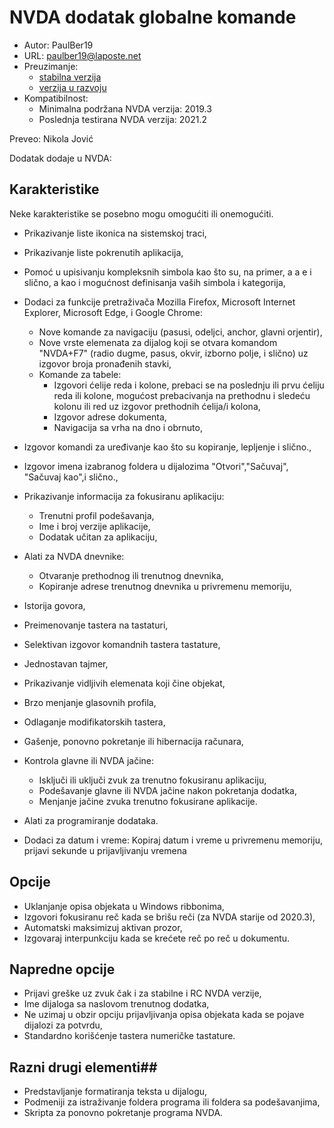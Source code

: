# NVDA dodatak globalne komande #

* Autor: PaulBer19
* URL: paulber19@laposte.net
* Preuzimanje:
	* [stabilna verzija][1]
	* [verzija u razvoju][2]
* Kompatibilnost:
	* Minimalna podržana NVDA verzija: 2019.3
	* Poslednja testirana NVDA verzija: 2021.2


Preveo: Nikola Jović


Dodatak dodaje u NVDA:
## Karakteristike ##

Neke karakteristike se posebno mogu omogućiti ili onemogućiti.

* Prikazivanje liste ikonica na sistemskoj traci,
* Prikazivanje liste pokrenutih aplikacija,
* Pomoć u upisivanju kompleksnih simbola kao što su, na primer, a a e i slično, a kao i mogućnost definisanja vaših simbola i kategorija,
* Dodaci za funkcije pretraživača Mozilla Firefox, Microsoft Internet Explorer, Microsoft Edge, i Google Chrome:

	* Nove komande za navigaciju (pasusi, odeljci, anchor, glavni orjentir),
	* Nove vrste elemenata za dijalog koji se otvara komandom "NVDA+F7" (radio dugme, pasus, okvir, izborno polje, i slično) uz izgovor broja pronađenih stavki,
	* Komande za tabele:
		* Izgovori ćelije reda i kolone, prebaci se na poslednju ili prvu ćeliju reda ili kolone, mogućost prebacivanja na prethodnu i sledeću kolonu ili red uz izgovor prethodnih ćelija/i kolona,
		* Izgovor adrese dokumenta,
		* Navigacija sa vrha na dno i obrnuto,


* Izgovor komandi za uređivanje kao što su kopiranje, lepljenje i slično.,
* Izgovor imena izabranog foldera u dijalozima "Otvori","Sačuvaj", "Sačuvaj kao",i  slično.,
* Prikazivanje informacija za fokusiranu aplikaciju:

	* Trenutni profil podešavanja,
	* Ime i broj verzije aplikacije,
	* Dodatak učitan za aplikaciju,


*	Alati za NVDA dnevnike:
	* Otvaranje prethodnog ili trenutnog dnevnika,
	* Kopiranje adrese trenutnog dnevnika u privremenu memoriju,


* Istorija govora,
* Preimenovanje tastera na tastaturi,
* Selektivan izgovor komandnih tastera tastature,
* Jednostavan tajmer,
* Prikazivanje vidljivih elemenata koji čine objekat,
* Brzo menjanje glasovnih profila,
* Odlaganje modifikatorskih tastera,
* Gašenje, ponovno pokretanje ili hibernacija računara,
* Kontrola glavne ili NVDA jačine:

	* Isključi ili uključi zvuk za trenutno fokusiranu aplikaciju,
	* Podešavanje glavne ili NVDA jačine nakon pokretanja dodatka,
	* Menjanje jačine zvuka trenutno fokusirane aplikacije.


* Alati za programiranje dodataka.
* Dodaci za datum i vreme: Kopiraj datum i vreme  u privremenu memoriju, prijavi sekunde u prijavljivanju vremena


## Opcije ##

* Uklanjanje opisa objekata u Windows ribbonima,
* Izgovori fokusiranu reč kada  se brišu reči  (za NVDA starije od 2020.3),
* Automatski maksimizuj aktivan prozor,
* Izgovaraj interpunkciju kada se krećete reč po reč u dokumentu.


## Napredne opcije ##

* Prijavi greške uz zvuk čak i za stabilne i RC NVDA verzije,
* Ime dijaloga sa naslovom trenutnog dodatka,
* Ne uzimaj u obzir opciju prijavljivanja opisa objekata kada se pojave dijalozi za potvrdu,
* Standardno korišćenje tastera numeričke tastature.


## Razni drugi elementi##

* Predstavljanje formatiranja teksta u dijalogu,
* Podmeniji za istraživanje foldera programa ili foldera sa podešavanjima,
* Skripta za ponovno pokretanje programa NVDA.


[1]: https://github.com/paulber007/AllMyNVDAAddons/raw/master/NVDAExtensionGlobalPlugin/NVDAExtensionGlobalPlugin-9.9.nvda-addon
[2]: https://github.com/paulber007/AllMyNVDAAddons/tree/master/NVDAExtensionGlobalPlugin/dev
